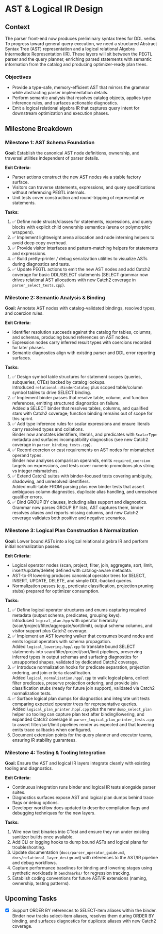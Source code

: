 # AST & Logical IR Design

## Context
The parser front-end now produces preliminary syntax trees for DDL verbs. To progress toward general query execution, we need a structured Abstract Syntax Tree (AST) representation and a logical relational Algebra Intermediate Representation (IR). These layers will sit between the PEGTL parser and the query planner, enriching parsed statements with semantic information from the catalog and producing optimizer-ready plan trees.

### Objectives
- Provide a type-safe, memory-efficient AST that mirrors the grammar while abstracting parser implementation details.
- Perform semantic analysis that resolves catalog objects, applies type inference rules, and surfaces actionable diagnostics.
- Emit a logical relational algebra IR that captures query intent for downstream optimization and execution phases.

## Milestone Breakdown

### Milestone 1: AST Schema Foundation
**Goal:** Establish the canonical AST node definitions, ownership, and traversal utilities independent of parser details.

**Exit Criteria:**
- Parser actions construct the new AST nodes via a stable factory surface.
- Visitors can traverse statements, expressions, and query specifications without referencing PEGTL internals.
- Unit tests cover construction and round-tripping of representative statements.

**Tasks:**
1. ✅ Define node structs/classes for statements, expressions, and query blocks with explicit child ownership semantics (arena or polymorphic wrappers).
2. ✅ Implement lightweight arena allocation and node interning helpers to avoid deep copy overhead.
3. ✅ Provide visitor interfaces and pattern-matching helpers for statements and expressions.
4. ✅ Build pretty-printer / debug serialization utilities to visualize ASTs during diagnostics and tests.
5. ✅ Update PEGTL actions to emit the new AST nodes and add Catch2 coverage for basic DDL/SELECT statements (SELECT grammar now drives relational AST allocations with new Catch2 coverage in `parser_select_tests.cpp`).

### Milestone 2: Semantic Analysis & Binding
**Goal:** Annotate AST nodes with catalog-validated bindings, resolved types, and coercion rules.

**Exit Criteria:**
- Identifier resolution succeeds against the catalog for tables, columns, and schemas, producing bound references on AST nodes.
- Expression nodes carry inferred result types with coercions recorded for later phases.
- Semantic diagnostics align with existing parser and DDL error reporting surfaces.

**Tasks:**
1. ✅ Design symbol table structures for statement scopes (queries, subqueries, CTEs) backed by catalog lookups.  
	Introduced `relational::BinderCatalog` plus scoped table/column symbol tables to drive SELECT binding.
2. ✅ Implement binder passes that resolve table, column, and function references, emitting structured diagnostics on failure.  
	Added a SELECT binder that resolves tables, columns, and qualified stars with Catch2 coverage; function binding remains out of scope for this sprint.
3. ✅ Add type inference rules for scalar expressions and ensure literals carry resolved types and collations.  \
	Binder now annotates identifiers, literals, and predicates with `ScalarType` metadata and surfaces incompatibility diagnostics (see new Catch2 coverage in `parser_binding_tests.cpp`).
4. ✅ Record coercion or cast requirements on AST nodes for mismatched operand types.  \
	Binder now analyses comparison operands, emits `required_coercion` targets on expressions, and tests cover numeric promotions plus string vs integer mismatches.
5. ✅ Extend Catch2 suites with binder-focused tests covering ambiguity, shadowing, and unresolved identifiers.  \
	Added multi-table FROM parsing plus new binder tests that assert ambiguous column diagnostics, duplicate alias handling, and unresolved qualifier errors.
6. ✅ Bind GROUP BY clauses, including alias support and diagnostics.  \
	Grammar now parses GROUP BY lists, AST captures them, binder resolves aliases and reports missing columns, and new Catch2 coverage validates both positive and negative scenarios.

### Milestone 3: Logical Plan Construction & Normalization
**Goal:** Lower bound ASTs into a logical relational algebra IR and perform initial normalization passes.

**Exit Criteria:**
- Logical operator nodes (scan, project, filter, join, aggregate, sort, limit, insert/update/delete) defined with catalog-aware metadata.
- AST-to-IR lowering produces canonical operator trees for SELECT, INSERT, UPDATE, DELETE, and simple DDL-backed queries.
- Normalization passes (e.g., predicate classification, projection pruning stubs) prepared for optimizer consumption.

**Tasks:**
1. ✅ Define logical operator structures and enums capturing required metadata (output schema, predicates, grouping keys).  \
	Introduced `logical_plan.hpp` with operator hierarchy (scan/project/filter/aggregate/sort/limit), output schema columns, and visitor support plus Catch2 coverage.
2. ✅ Implement an AST lowering walker that consumes bound nodes and emits logical operators with schema propagation.  \
	Added `logical_lowering.hpp`/`.cpp` to translate bound SELECT statements into scan/filter/project/sort/limit pipelines, preserving inferred types in output schemas and surfacing diagnostics for unsupported shapes, validated by dedicated Catch2 coverage.
3. ✅ Introduce normalization hooks for predicate separation, projection ordering, and join criteria classification.  \
	Added `logical_normalization.hpp`/`.cpp` to walk logical plans, collect filter predicates, preserve projection ordering, and provide join classification stubs (ready for future join support), validated via Catch2 normalization tests.
4. ✅ Surface logical plan dumps for diagnostics and integrate unit tests comparing expected operator trees for representative queries.  \
	Added `logical_plan_printer.hpp`/`.cpp` plus the new `dump_select_plan` helper so tooling can capture plan text after binding/lowering, and expanded Catch2 coverage in `parser_logical_plan_printer_tests.cpp` to assert filter/sort/limit pipelines render as expected and that lowering emits trace callbacks when configured.
5. Document extension points for the query planner and executor teams, ensuring IR stability guarantees.

### Milestone 4: Testing & Tooling Integration
**Goal:** Ensure the AST and logical IR layers integrate cleanly with existing tooling and diagnostics.

**Exit Criteria:**
- Continuous integration runs binder and logical IR tests alongside parser suites.
- Diagnostics surfaces expose AST and logical plan dumps behind trace flags or debug options.
- Developer workflow docs updated to describe compilation flags and debugging techniques for the new layers.

**Tasks:**
1. Wire new test binaries into CTest and ensure they run under existing sanitizer builds once available.
2. Add CLI or logging hooks to dump bound ASTs and logical plans for troubleshooting.
3. Update documentation (`docs/parser_operator_guide.md`, `docs/relational_layer_design.md`) with references to the AST/IR pipeline and debug workflows.
4. Capture performance baselines for binding and lowering stages using synthetic workloads in `benchmarks/` for regression tracking.
5. Establish coding conventions for future AST/IR extensions (naming, ownership, testing patterns).

## Upcoming Tasks

- [x] Support ORDER BY references to SELECT-item aliases within the binder.  \
	Binder now tracks select-item aliases, resolves them during ORDER BY binding, and surfaces diagnostics for duplicate aliases with new Catch2 coverage.
